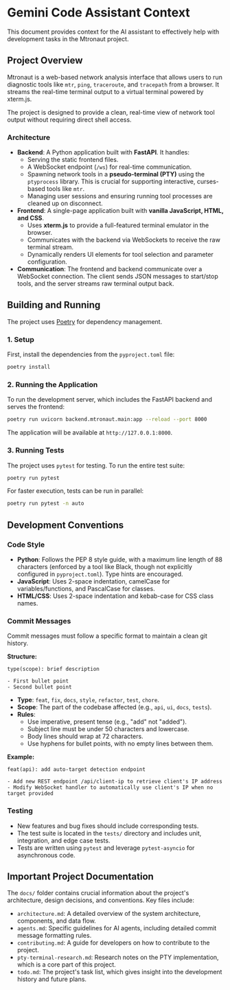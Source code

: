 # Gemini Code Assistant Context

This document provides context for the AI assistant to effectively help with development tasks in the Mtronaut project.

## Project Overview

Mtronaut is a web-based network analysis interface that allows users to run diagnostic tools like `mtr`, `ping`, `traceroute`, and `tracepath` from a browser. It streams the real-time terminal output to a virtual terminal powered by xterm.js.

The project is designed to provide a clean, real-time view of network tool output without requiring direct shell access.

### Architecture

-   **Backend**: A Python application built with **FastAPI**. It handles:
    -   Serving the static frontend files.
    -   A WebSocket endpoint (`/ws`) for real-time communication.
    -   Spawning network tools in a **pseudo-terminal (PTY)** using the `ptyprocess` library. This is crucial for supporting interactive, curses-based tools like `mtr`.
    -   Managing user sessions and ensuring running tool processes are cleaned up on disconnect.
-   **Frontend**: A single-page application built with **vanilla JavaScript, HTML, and CSS**.
    -   Uses **xterm.js** to provide a full-featured terminal emulator in the browser.
    -   Communicates with the backend via WebSockets to receive the raw terminal stream.
    -   Dynamically renders UI elements for tool selection and parameter configuration.
-   **Communication**: The frontend and backend communicate over a WebSocket connection. The client sends JSON messages to start/stop tools, and the server streams raw terminal output back.

## Building and Running

The project uses [Poetry](https://python-poetry.org/) for dependency management.

### 1. Setup

First, install the dependencies from the `pyproject.toml` file:

```bash
poetry install
```

### 2. Running the Application

To run the development server, which includes the FastAPI backend and serves the frontend:

```bash
poetry run uvicorn backend.mtronaut.main:app --reload --port 8000
```

The application will be available at `http://127.0.0.1:8000`.

### 3. Running Tests

The project uses `pytest` for testing. To run the entire test suite:

```bash
poetry run pytest
```

For faster execution, tests can be run in parallel:

```bash
poetry run pytest -n auto
```

## Development Conventions

### Code Style

-   **Python**: Follows the PEP 8 style guide, with a maximum line length of 88 characters (enforced by a tool like Black, though not explicitly configured in `pyproject.toml`). Type hints are encouraged.
-   **JavaScript**: Uses 2-space indentation, camelCase for variables/functions, and PascalCase for classes.
-   **HTML/CSS**: Uses 2-space indentation and kebab-case for CSS class names.

### Commit Messages

Commit messages must follow a specific format to maintain a clean git history.

**Structure:**

```
type(scope): brief description

- First bullet point
- Second bullet point
```

-   **Type**: `feat`, `fix`, `docs`, `style`, `refactor`, `test`, `chore`.
-   **Scope**: The part of the codebase affected (e.g., `api`, `ui`, `docs`, `tests`).
-   **Rules**:
    -   Use imperative, present tense (e.g., "add" not "added").
    -   Subject line must be under 50 characters and lowercase.
    -   Body lines should wrap at 72 characters.
    -   Use hyphens for bullet points, with no empty lines between them.

**Example:**

```
feat(api): add auto-target detection endpoint

- Add new REST endpoint /api/client-ip to retrieve client's IP address
- Modify WebSocket handler to automatically use client's IP when no target provided
```

### Testing

-   New features and bug fixes should include corresponding tests.
-   The test suite is located in the `tests/` directory and includes unit, integration, and edge case tests.
-   Tests are written using `pytest` and leverage `pytest-asyncio` for asynchronous code.

## Important Project Documentation

The `docs/` folder contains crucial information about the project's architecture, design decisions, and conventions. Key files include:

-   `architecture.md`: A detailed overview of the system architecture, components, and data flow.
-   `agents.md`: Specific guidelines for AI agents, including detailed commit message formatting rules.
-   `contributing.md`: A guide for developers on how to contribute to the project.
-   `pty-terminal-research.md`: Research notes on the PTY implementation, which is a core part of this project.
-   `todo.md`: The project's task list, which gives insight into the development history and future plans.